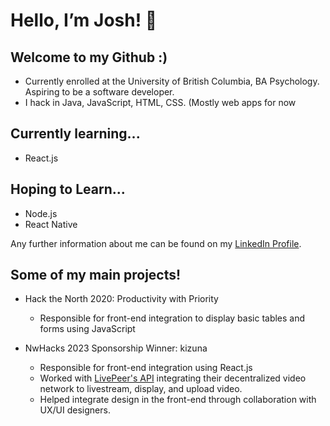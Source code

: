 
# Hello, I’m Josh! 👋

## Welcome to my Github :)
- Currently enrolled at the University of British Columbia, BA Psychology. Aspiring to be a software developer.
- I hack in Java, JavaScript, HTML, CSS. (Mostly web apps for now

## Currently learning...
- React.js

## Hoping to Learn...
- Node.js
- React Native

Any further information about me can be found on my <a href="https://www.linkedin.com/in/jn-han/" target="_blank">LinkedIn Profile</a>.

## Some of my main projects!
- Hack the North 2020: Productivity with Priority
  - Responsible for front-end integration to display basic tables and forms using JavaScript
 
- NwHacks 2023 Sponsorship Winner: kizuna 
  - Responsible for front-end integration using React.js
  - Worked with <a href="https://livepeer.org/">LivePeer's API</a> integrating their decentralized video network to livestream, display, and upload video.
  - Helped integrate design in the front-end through collaboration with UX/UI designers.

<!---
jn-han/jn-han is a ✨ special ✨ repository because its `README.md` (this file) appears on your GitHub profile.
You can click the Preview link to take a look at your changes.
--->
